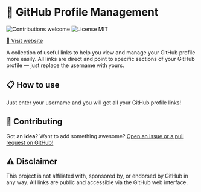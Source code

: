 # 📝 GitHub Profile Management

<p>
  <img alt="Contributions welcome" src="https://img.shields.io/badge/Contributions-welcome-green">
  <img alt="License MIT" src="https://img.shields.io/badge/License-MIT-orange">
</p>

[🔗 Visit website](https://champytech.github.io/github-profile-management/)

A collection of useful links to help you view and manage your GitHub profile more easily. All links are direct and point to specific sections of your GitHub profile — just replace the username with yours.

## 📋 How to use

Just enter your username and you will get all your GitHub profile links!

## 🙏 Contributing

Got an <b>idea</b>? Want to add something awesome? <a href="." target="_blank">Open an issue or a pull request on GitHub!</a>

## ⚠️ Disclaimer

This project is not affiliated with, sponsored by, or endorsed by GitHub in any way. All links are public and accessible via the GitHub web interface.
